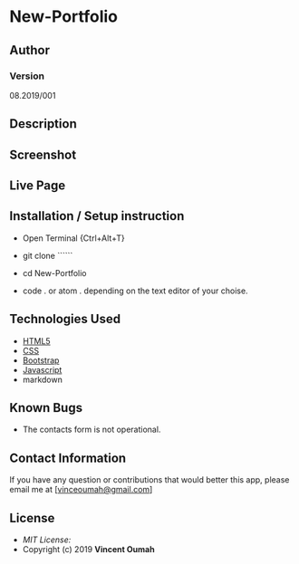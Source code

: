 # New-Portfolio

## Author

### Version
08.2019/001

## Description


## Screenshot


## Live Page 


## Installation / Setup instruction
* Open Terminal {Ctrl+Alt+T}

* git clone ``````

* cd New-Portfolio

* code . or atom . depending on the text editor of your choise.

## Technologies Used

* [HTML5](https://github.com/topics/html5)
* [CSS](https://github.com/topics/css3)
* [Bootstrap](https://github.com/topics/bootstrap)
* [Javascript](https://github.com/topics/javascript)
* markdown

## Known Bugs

* The contacts form is not operational. 

## Contact Information 

If you have any question or contributions that would better this app, please email me at [vinceoumah@gmail.com]

## License
* *MIT License:*
* Copyright (c) 2019 **Vincent Oumah**